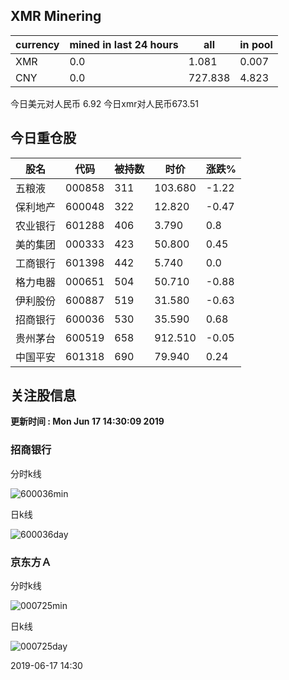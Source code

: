 ## XMR Minering

|currency|mined in last 24 hours|all|in pool|
|---|---|---|---|
|XMR|0.0|1.081|0.007|
|CNY|0.0|727.838|4.823|

今日美元对人民币 6.92	今日xmr对人民币673.51


## 今日重仓股 

|股名|代码|被持数|时价|涨跌%|
|---|---|---|---|---|
|五粮液|000858|311|103.680|-1.22|
|保利地产|600048|322|12.820|-0.47|
|农业银行|601288|406|3.790|0.8|
|美的集团|000333|423|50.800|0.45|
|工商银行|601398|442|5.740|0.0|
|格力电器|000651|504|50.710|-0.88|
|伊利股份|600887|519|31.580|-0.63|
|招商银行|600036|530|35.590|0.68|
|贵州茅台|600519|658|912.510|-0.05|
|中国平安|601318|690|79.940|0.24|

## 关注股信息
**更新时间 : Mon Jun 17 14:30:09 2019**
### 招商银行 
分时k线

![600036min](http://image.sinajs.cn/newchart/min/n/sh600036.gif)

日k线

![600036day](http://image.sinajs.cn/newchart/daily/n/sh600036.gif)

### 京东方Ａ 
分时k线

![000725min](http://image.sinajs.cn/newchart/min/n/sz000725.gif)

日k线

![000725day](http://image.sinajs.cn/newchart/daily/n/sz000725.gif)

2019-06-17 14:30
